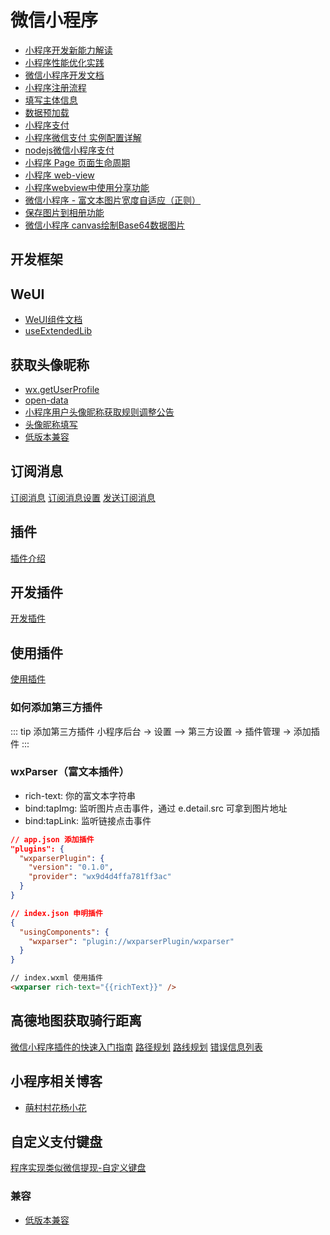 # 微信小程序

- [小程序开发新能力解读](https://developers.weixin.qq.com/community/business/course/0004ca93454498f68aac5faa25b80d?source=indextopic)
- [小程序性能优化实践](https://developers.weixin.qq.com/community/business/course/000606628dc2e86dc0ddcbb115940d?source=indexad)
- [微信小程序开发文档](https://developers.weixin.qq.com/miniprogram/dev/framework)
- [小程序注册流程](https://developers.weixin.qq.com/miniprogram/introduction/#%E5%B0%8F%E7%A8%8B%E5%BA%8F%E6%B3%A8%E5%86%8C)
- [填写主体信息](https://developers.weixin.qq.com/miniprogram/introduction/#%E5%A1%AB%E5%86%99%E4%B8%BB%E4%BD%93%E4%BF%A1%E6%81%AF)
- [数据预加载](https://developers.weixin.qq.com/miniprogram/dev/framework/ability/pre-fetch.html)
- [小程序支付](https://pay.weixin.qq.com/wiki/doc/api/wxa/wxa_api.php?chapter=7_7)
- [小程序微信支付 实例配置详解](https://blog.csdn.net/u011415782/article/details/80944832)
- [nodejs微信小程序支付](https://www.jianshu.com/p/a47090968a86)
- [小程序 Page 页面生命周期](https://developers.weixin.qq.com/miniprogram/dev/reference/api/Page.html#onShareAppMessage-Object-object)
- [小程序 web-view](https://developers.weixin.qq.com/miniprogram/dev/component/web-view.html)
- [小程序webview中使用分享功能](https://blog.csdn.net/weixin_44051839/article/details/86689319)
- [微信小程序 - 富文本图片宽度自适应（正则）](https://blog.csdn.net/weixin_33901926/article/details/91386705)
- [保存图片到相册功能](https://www.jb51.net/article/151751.htm)
- [微信小程序 canvas绘制Base64数据图片](https://www.jianshu.com/p/844a8faea9c1)

## 开发框架

## WeUI

- [WeUI组件文档](https://wechat-miniprogram.github.io/weui/docs/)
- [useExtendedLib](https://developers.weixin.qq.com/miniprogram/dev/reference/configuration/app.html#useExtendedLib)

## 获取头像昵称

- [wx.getUserProfile](https://developers.weixin.qq.com/miniprogram/dev/api/open-api/user-info/wx.getUserProfile.html)
- [open-data](https://developers.weixin.qq.com/miniprogram/dev/component/open-data.html)
- [小程序用户头像昵称获取规则调整公告](https://developers.weixin.qq.com/community/develop/doc/00022c683e8a80b29bed2142b56c01)
- [头像昵称填写](https://developers.weixin.qq.com/miniprogram/dev/framework/open-ability/userProfile.html)
- [低版本兼容](https://developers.weixin.qq.com/miniprogram/dev/framework/compatibility.html)

## 订阅消息

[订阅消息](https://developers.weixin.qq.com/miniprogram/dev/api/open-api/subscribe-message/wx.requestSubscribeMessage.html)
[订阅消息设置](https://developers.weixin.qq.com/miniprogram/dev/api/open-api/setting/SubscriptionsSetting.html)
[发送订阅消息](https://developers.weixin.qq.com/miniprogram/dev/api-backend/open-api/subscribe-message/subscribeMessage.send.html)

## 插件

[插件介绍](https://developers.weixin.qq.com/miniprogram/dev/framework/plugin/)

## 开发插件

[开发插件](https://developers.weixin.qq.com/miniprogram/dev/framework/plugin/development.html)

## 使用插件

[使用插件](https://developers.weixin.qq.com/miniprogram/dev/framework/plugin/using.html)

### 如何添加第三方插件

::: tip 添加第三方插件
小程序后台 -> 设置 —> 第三方设置 -> 插件管理 -> 添加插件
:::

### wxParser（富文本插件）

- rich-text: 你的富文本字符串
- bind:tapImg: 监听图片点击事件，通过 e.detail.src 可拿到图片地址
- bind:tapLink: 监听链接点击事件

``` json
// app.json 添加插件
"plugins": {
  "wxparserPlugin": {
    "version": "0.1.0",
    "provider": "wx9d4d4ffa781ff3ac"
  }
}
```

``` json
// index.json 申明插件
{
  "usingComponents": {
    "wxparser": "plugin://wxparserPlugin/wxparser"
  }
}
```

``` html
// index.wxml 使用插件
<wxparser rich-text="{{richText}}" />
```

## 高德地图获取骑行距离

[微信小程序插件的快速入门指南](https://lbs.amap.com/api/wx/gettingstarted)
[路径规划](https://lbs.amap.com/api/javascript-api/reference/route-search)
[路线规划](https://lbs.amap.com/api/jsapi-v2/guide/services/navigation)
[错误信息列表](https://lbs.amap.com/api/wx/reference/errorcode)
[](https://www.jianshu.com/p/72f4e5401d40)

## 小程序相关博客

- [萌村村花杨小花](https://blog.csdn.net/ysq0317/category_7767463.html)

## 自定义支付键盘

[程序实现类似微信提现-自定义键盘](https://blog.csdn.net/clli_Chain/article/details/120065731)
[](https://blog.csdn.net/GG_com/article/details/103623541)

### 兼容

- [低版本兼容](https://developers.weixin.qq.com/miniprogram/dev/framework/compatibility.html)
